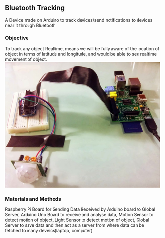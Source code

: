 ## Bluetooth Tracking ##
A Device made on Arduino to track devices/send notifications to devices near it through Bluetooth

### Objective ###
To track any object Realtime, means we will be fully aware of the location of object in terms of latitude and longitude, and would be able to see realtime movement of object.
![Setup](https://github.com/faizanayubi/BluetoothTracking/blob/master/images/raspi-all-set-up.jpg?raw=true)

### Materials and Methods ###
Raspberry Pi Board for Sending Data Received by Arduino board to Global Server, Arduino Uno Board to receive and analyse data, Motion Sensor to detect motion of object, Light Sensor to detect motion of object, Global Server to save data and then act as a server from where data can be fetched to many deveics(laptop, computer)


